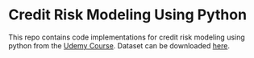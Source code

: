 # Credit Risk Modeling Using Python
This repo contains code implementations for credit risk modeling using python from the [Udemy Course](https://www.udemy.com/course/credit-risk-modeling-in-python/?srsltid=AfmBOorNg4I8PG0wH64sZ9g1c177ePa5qoENBK0RQ-wBHl39urlOAx2z&couponCode=2021PM20). Dataset can be downloaded [here](https://www.kaggle.com/datasets/devanshi23/loan-data-2007-2014).
